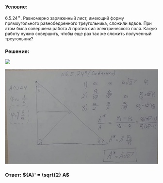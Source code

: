 ###  Условие:

$6.5.24^{∗}.$ Равномерно заряженный лист, имеющий форму прямоугольного равнобедренного треугольника, сложили вдвое. При этом была совершена работа $A$ против сил электрического поля. Какую работу нужно совершить, чтобы еще раз так же сложить полученный треугольник?

###  Решение:

![](https://www.youtube.com/embed/dQbviJ0MyR8)

![|1518x940, 67%](../../img/6.5.24/01.png)

###  Ответ: ${A}' = \sqrt{2} A$